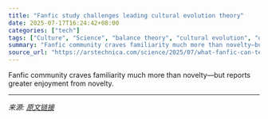 ```yaml
---
title: "Fanfic study challenges leading cultural evolution theory"
date: 2025-07-17T16:24:42+08:00
categories: ["tech"]
tags: ["Culture", "Science", "balance theory", "cultural evolution", "digital humanities", "fan fiction", "psychology", "social sciences"]
summary: "Fanfic community craves familiarity much more than novelty—but reports greater enjoyment from novelty."
source_url: "https://arstechnica.com/science/2025/07/what-fanfic-can-teach-us-about-cultural-evolution/"
---
```


Fanfic community craves familiarity much more than novelty—but reports greater enjoyment from novelty.

---

*来源: [原文链接](https://arstechnica.com/science/2025/07/what-fanfic-can-teach-us-about-cultural-evolution/)*
